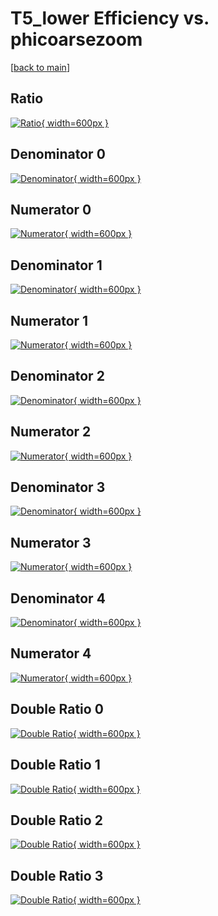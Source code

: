 # T5_lower Efficiency vs. phicoarsezoom

[[back to main](./)]



## Ratio

[![Ratio](../mtv/var/T5_lower_xtr_211_1_eff_phicoarsezoom.png){ width=600px }](../mtv/var/T5_lower_xtr_211_1_eff_phicoarsezoom.pdf)

## Denominator 0

[![Denominator](../mtv/den/T5_lower_xtr_211_1_eff_phicoarsezoom_den0.png){ width=600px }](../mtv/den/T5_lower_xtr_211_1_eff_phicoarsezoom_den0.pdf)

## Numerator 0

[![Numerator](../mtv/num/T5_lower_xtr_211_1_eff_phicoarsezoom_num0.png){ width=600px }](../mtv/num/T5_lower_xtr_211_1_eff_phicoarsezoom_num0.pdf)

## Denominator 1

[![Denominator](../mtv/den/T5_lower_xtr_211_1_eff_phicoarsezoom_den1.png){ width=600px }](../mtv/den/T5_lower_xtr_211_1_eff_phicoarsezoom_den1.pdf)

## Numerator 1

[![Numerator](../mtv/num/T5_lower_xtr_211_1_eff_phicoarsezoom_num1.png){ width=600px }](../mtv/num/T5_lower_xtr_211_1_eff_phicoarsezoom_num1.pdf)

## Denominator 2

[![Denominator](../mtv/den/T5_lower_xtr_211_1_eff_phicoarsezoom_den2.png){ width=600px }](../mtv/den/T5_lower_xtr_211_1_eff_phicoarsezoom_den2.pdf)

## Numerator 2

[![Numerator](../mtv/num/T5_lower_xtr_211_1_eff_phicoarsezoom_num2.png){ width=600px }](../mtv/num/T5_lower_xtr_211_1_eff_phicoarsezoom_num2.pdf)

## Denominator 3

[![Denominator](../mtv/den/T5_lower_xtr_211_1_eff_phicoarsezoom_den3.png){ width=600px }](../mtv/den/T5_lower_xtr_211_1_eff_phicoarsezoom_den3.pdf)

## Numerator 3

[![Numerator](../mtv/num/T5_lower_xtr_211_1_eff_phicoarsezoom_num3.png){ width=600px }](../mtv/num/T5_lower_xtr_211_1_eff_phicoarsezoom_num3.pdf)

## Denominator 4

[![Denominator](../mtv/den/T5_lower_xtr_211_1_eff_phicoarsezoom_den4.png){ width=600px }](../mtv/den/T5_lower_xtr_211_1_eff_phicoarsezoom_den4.pdf)

## Numerator 4

[![Numerator](../mtv/num/T5_lower_xtr_211_1_eff_phicoarsezoom_num4.png){ width=600px }](../mtv/num/T5_lower_xtr_211_1_eff_phicoarsezoom_num4.pdf)

## Double Ratio 0

[![Double Ratio](../mtv/ratio/T5_lower_xtr_211_1_eff_phicoarsezoom_ratio0.png){ width=600px }](../mtv/ratio/T5_lower_xtr_211_1_eff_phicoarsezoom_ratio0.pdf)

## Double Ratio 1

[![Double Ratio](../mtv/ratio/T5_lower_xtr_211_1_eff_phicoarsezoom_ratio1.png){ width=600px }](../mtv/ratio/T5_lower_xtr_211_1_eff_phicoarsezoom_ratio1.pdf)

## Double Ratio 2

[![Double Ratio](../mtv/ratio/T5_lower_xtr_211_1_eff_phicoarsezoom_ratio2.png){ width=600px }](../mtv/ratio/T5_lower_xtr_211_1_eff_phicoarsezoom_ratio2.pdf)

## Double Ratio 3

[![Double Ratio](../mtv/ratio/T5_lower_xtr_211_1_eff_phicoarsezoom_ratio3.png){ width=600px }](../mtv/ratio/T5_lower_xtr_211_1_eff_phicoarsezoom_ratio3.pdf)

